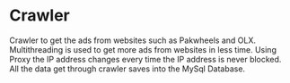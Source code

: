 # Crawler
Crawler to get the ads from websites such as Pakwheels and OLX. Multithreading is used to get more ads from websites in less time. Using Proxy the IP address changes every time the IP address is never blocked. All the data get through crawler saves into the MySql Database.
